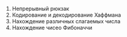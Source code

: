 
1. Непрерывный рюкзак
2. Кодирование и декодирование Хаффмана
3. Нахождение различных слагаемых числа
4. Нахождение чисео Фибоначчи
